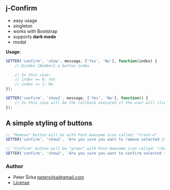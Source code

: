 ## j-Confirm

- easy usage
- singleton
- works with Bootstrap
- supports __dark mode__
- modal

__Usage__:

```javascript
SETTER('confirm', 'show', message, ['Yes', 'No'], function(index) {
	// @index {Number} a button index

	// In this case:
	// index == 0: Yes
	// index == 1: No
});

SETTER('confirm', 'show2', message, ['Yes', 'No'], function() {
	// In this case will be the callback executed if the user will click on "yes" button only
});
````

## A simple styling of buttons

```javascript
// "Remove" button will be with Font-Awesome icon called: "trash-o"
SETTER('confirm', 'show2', 'Are you sure you want to remove selected item?', ['"trash-o" Remove', 'Cancel'], REMOVE_FUNCTION);

// "Confirm" button will be "green" with Font-Awesome icon called: "checked-circle"
SETTER('confirm', 'show2', 'Are you sure you want to confirm selected items?', ['"checked-circle" Confirm #2BA433', 'Cancel'], REMOVE_FUNCTION);
```

### Author

- Peter Širka <petersirka@gmail.com>
- [License](https://www.totaljs.com/license/)